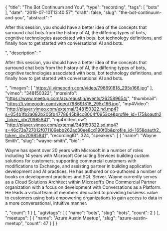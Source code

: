 {
  "title": "The Bot Continuum and You",
  "type": "recording",
  "tags": [
    "bots"
  ],
  "date": "2019-07-10T13:40:57",
  "draft": false,
  "slug": "the-bot-continuum-and-you",
  "abstract": "<p>After this session, you should have a better idea of the concepts that surround chat bots from the history of AI, the differing types of bots, cognitive technologies associated with bots, bot technology definitions, and finally how to get started with conversational AI and bots.</p>",
  "description": "<p>After this session, you should have a better idea of the concepts that surround chat bots from the history of AI, the differing types of bots, cognitive technologies associated with bots, bot technology definitions, and finally how to get started with conversational AI and bots.</p>",
  "images": [
    "https://i.vimeocdn.com/video/798691818_295x166.jpg"
  ],
  "vimeo": "348150322",
  "moreinfo": "https://www.meetup.com/azureaustin/events/262589654/",
  "thumbnail": "https://i.vimeocdn.com/video/798691818_295x166.jpg",
  "mp4Video": "http://player.vimeo.com/external/348150322.hd.mp4?s=054b1fb2a082b205fb4778645b8cc8004f0953ce&profile_id=175&oauth2_token_id=20985841",
  "mp4VideoLow": "http://player.vimeo.com/external/348150322.sd.mp4?s=46c73a727012f071109ebb262ac30ee8cd190f0b&profile_id=165&oauth2_token_id=20985841",
  "recordingID": 324,
  "speakers": [
    {
      "name": "Wayne Smith",
      "slug": "wayne-smith",
      "bio": "<p>Wayne has spent over 20 years with Microsoft in a number of roles including 14 years with Microsoft Consulting Services building custom solutions for customers, supporting commercial customers with modifications to Exchange, and assisting partner in building application development and AI practices. He has authored or co-authored a number of books on development practices and SQL Server. Wayne currently serves as a Cloud Solutions Architect within Microsoft’s One Commercial Partner organization with a focus on development with Conversations as a Platform. He leads a virtual team of members dedicated to providing business value to customers using bots empowering organizations to gain access to data in a more conversational, intuitive manner.</p>",
      "count": 1
    }
  ],
  "ugtvtags": [
    {
      "name": "bots",
      "slug": "bots",
      "count": 2
    }
  ],
  "meetups": [
    {
      "name": "Azure Austin Meetup",
      "slug": "azure-austin-meetup",
      "count": 47
    }
  ]
}